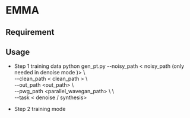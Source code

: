 # EMMA
## Requirement
## Usage

* Step 1 training data
    python gen_pt.py --noisy_path < noisy_path (only needed in denoise mode )> \ \
    --clean_path < clean_path > \ \
    --out_path <out_path> \ \
    --pwg_path <parallel_wavegan_path> \ \   
    --task < denoise / synthesis>

* Step 2 training mode
